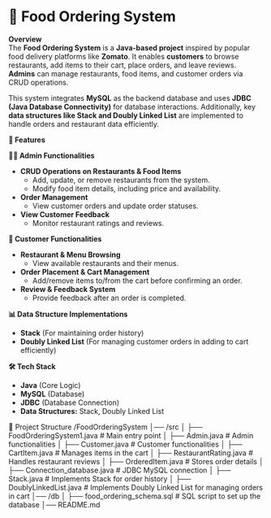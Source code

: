 # 🍔 Food Ordering System  

**Overview**  
The **Food Ordering System** is a **Java-based project** inspired by popular food delivery platforms like **Zomato**. It enables **customers** to browse restaurants, 
add items to their cart, place orders, and leave reviews. **Admins** can manage restaurants, food items, and customer orders via CRUD operations.  

This system integrates **MySQL** as the backend database and uses **JDBC (Java Database Connectivity)** for database interactions. Additionally, key 
**data structures like Stack and Doubly Linked List** are implemented to handle orders and restaurant data efficiently.

**🚀 Features**  

**👨‍💼 Admin Functionalities**  
- **CRUD Operations on Restaurants & Food Items**  
  - Add, update, or remove restaurants from the system.  
  - Modify food item details, including price and availability.  
- **Order Management**  
  - View customer orders and update order statuses.  
- **View Customer Feedback**  
  - Monitor restaurant ratings and reviews.  

**🛒 Customer Functionalities**  
- **Restaurant & Menu Browsing**  
  - View available restaurants and their menus.  
- **Order Placement & Cart Management**  
  - Add/remove items to/from the cart before confirming an order.  
- **Review & Feedback System**  
  - Provide feedback after an order is completed.  

**📊 Data Structure Implementations**  
- **Stack** (For maintaining order history)  
- **Doubly Linked List** (For managing customer orders in adding to cart efficiently)  

**🛠 Tech Stack**  
- **Java** (Core Logic)  
- **MySQL** (Database)  
- **JDBC** (Database Connection)  
- **Data Structures:** Stack, Doubly Linked List  


📂 Project Structure
/FoodOrderingSystem
│── /src
│   ├── FoodOrderingSystem1.java    # Main entry point
│   ├── Admin.java                  # Admin functionalities
│   ├── Customer.java                # Customer functionalities
│   ├── CartItem.java                # Manages items in the cart
│   ├── RestaurantRating.java        # Handles restaurant reviews
│   ├── OrderedItem.java             # Stores order details
│   ├── Connection_database.java     # JDBC MySQL connection
│   ├── Stack.java                   # Implements Stack for order history
│   ├── DoublyLinkedList.java        # Implements Doubly Linked List for managing orders in cart
│── /db
│   ├── food_ordering_schema.sql     # SQL script to set up the database
│── README.md
